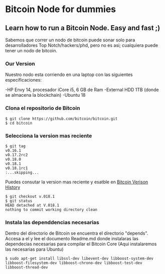 # Bitcoin Node for dummies
## Learn how to run a Bitcoin Node. Easy and fast ;)
Sabemos que correr un nodo de bitcoin puede sonar solo para desarrolladores Top Notch/hackers/phd, pero no es asi; cualquiera puede tener un nodo de bitcoin. 

### Our Version
Nuestro nodo esta corriendo en una laptop con las siguientes especificaciones:

-HP Envy 14, procesador iCore i5, 6 GB de Ram 
-External HDD 1TB (donde se almacena la blockchain)
-Ubuntu 18

### Clona el repositorio de Bitcoin
```
$ git clone https://github.com/bitcoin/bitcoin.git
$ cd bitcoin
```
### Selecciona la version mas reciente
```
$ git tag
v0.16.1
v0.17.2rc2
v0.18.0
v0.18.1
v0.18.1rc1
:...skipping...
```
Puedes consutar la version mas reciente y esatble en [Bitcoin Verison History](bitcoin.org/en/version-history)
```
$ git checkout v.018.1
$ git status
HEAD detached at V.018.1
nothing to commit working directory clean
```
### Instala las dependdencias necesarias
Dentro del directorio de Bitcoin se encuentra el directorio "depends". Accesa a el y lee el documento Readme.md donde instalaras
las dependecias necesarias para compilar el Bitcoin Core (Aqui instalaremos las necesarias para Ubuntu)
```
$ sudo apt-get install libssl-dev libevent-dev libboost-system-dev libboost-filesystem-dev libboost-chrono-dev libboost-test-dev libboost-thread-dev
```



